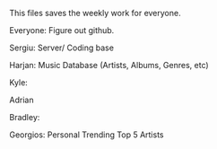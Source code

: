 This files saves the weekly work for everyone.

Everyone: Figure out github.

Sergiu: Server/ Coding base

Harjan: Music Database (Artists, Albums, Genres, etc)

Kyle:

Adrian

Bradley: 

Georgios: Personal Trending Top 5 Artists
